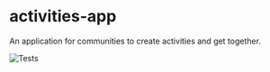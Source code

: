 # activities-app
An application for communities to create activities and get together.

  ![Tests](https://github.com/xvicmanx/activities-app/workflows/Tests/badge.svg)

